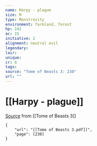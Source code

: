 ```yaml
---
name: Harpy - plague
size: M
type: Monstrosity
environment: farmland, forest
hp: 142
ac: 15
initiative: 2
alignment: neutral evil
legendary: 
lair: 
unique: 
cr: 6
tags: 
source: "Tome of Beasts 3: 230"
url: ""
---
```

# [[Harpy - plague]]

[Source](zotero://open-pdf/library/items/BLGR9HVR?page=230) from [[Tome of Beasts 3]]

```pdf
{
	"url": "[[Tome of Beasts 3.pdf]]",
	"page": [230]
}
```

